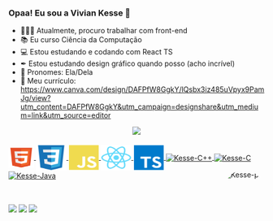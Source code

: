 ### Opaa! Eu sou a Vivian Kesse 🌻



- 👩🏾‍💻 Atualmente, procuro trabalhar com front-end
- 📚 Eu curso Ciência da Computação
- 💻 Estou estudando e codando com React TS
- ✒ Estou estudando design gráfico quando posso (acho incrível)
- 📌 Pronomes: Ela/Dela
- 📑 Meu currículo: https://www.canva.com/design/DAFPfW8GgkY/lQsbx3iz485uVpyx9PamJg/view?utm_content=DAFPfW8GgkY&utm_campaign=designshare&utm_medium=link&utm_source=editor

<div align="center">
  <a href="https://github.com/VivianKesse
  <img height="180em" src="https://github-readme-stats.vercel.app/api?username=viviankesse&show_icons=true&theme=dracula&include_all_commits=true&count_private=true"/>
  <img height="180em" src="https://github-readme-stats.vercel.app/api/top-langs/?username=viviankesse&layout=compact&langs_count=7&theme=dracula"/>
</div>

                                                                                                                                                 
<div style="display: inline_block"><br /> 
  <img align="center" alt="Kesse-HTML" height="40" width="50" src="https://raw.githubusercontent.com/devicons/devicon/master/icons/html5/html5-original.svg">
  <img align="center" alt="Kesse-CSS" height="50" width="60" src="https://raw.githubusercontent.com/devicons/devicon/master/icons/css3/css3-original.svg">
  <img align="center" alt="Kesse-Js" height="50" width="60" src="https://raw.githubusercontent.com/devicons/devicon/master/icons/javascript/javascript-plain.svg">
  <img align="center" alt="Kesse-React" height="50" width="60" src="https://raw.githubusercontent.com/devicons/devicon/master/icons/react/react-original.svg">
  <img align="center" alt="Kesse-Ts" height="50" width="60" src="https://raw.githubusercontent.com/devicons/devicon/master/icons/typescript/typescript-plain.svg">
   <img align="center" alt="Kesse-C++" height="50" width="60" src="https://cdn.jsdelivr.net/gh/devicons/devicon/icons/cplusplus/cplusplus-original.svg"
>
   <img align="center" alt="Kesse-C" height="50" width="60"  src="https://cdn.jsdelivr.net/gh/devicons/devicon/icons/c/c-original.svg"
>
 <img align="center" alt="Kesse-Java" height="50" width="60" src="https://cdn.jsdelivr.net/gh/devicons/devicon/icons/java/java-original-wordmark.svg" 
>

  <img align="right" alt="Kesse-pic" height="200" style="border-radius:70px;" src="https://cdn.discordapp.com/attachments/930255652046110781/950208398367027210/Design_sem_nome.gif" />

</div>
  
</div>
<br /><br />
<div> 
  
  <a href="https://www.instagram.com/_apolaris/" target="_blank"><img src="https://img.shields.io/badge/-Instagram-%23E4405F?style=for-the-badge&logo=instagram&logoColor=white" target="_blank"></a>
  <a href = "mailto:vivian.kessy1@gmail.com"><img src="https://img.shields.io/badge/-Gmail-%23333?style=for-the-badge&logo=gmail&logoColor=white" target="_blank"></a>
  <a href="https://www.linkedin.com/in/vivian-kesse" target="_blank"><img src="https://img.shields.io/badge/-LinkedIn-%230077B5?style=for-the-badge&logo=linkedin&logoColor=white" target="_blank"></a> 
